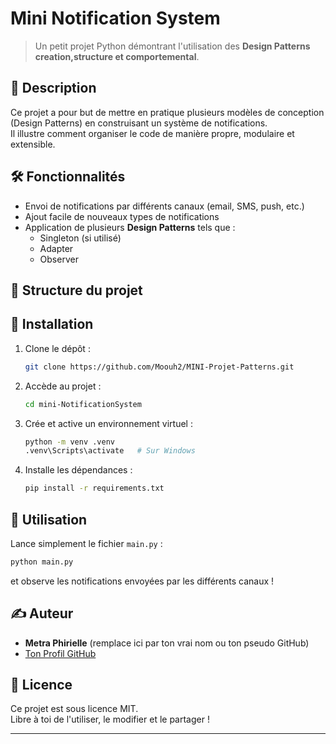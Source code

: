 # Mini Notification System

> Un petit projet Python démontrant l'utilisation des **Design Patterns creation,structure et comportemental**.

## 📜 Description

Ce projet a pour but de mettre en pratique plusieurs modèles de conception (Design Patterns) en construisant un système de notifications.  
Il illustre comment organiser le code de manière propre, modulaire et extensible.

## 🛠️ Fonctionnalités

- Envoi de notifications par différents canaux (email, SMS, push, etc.)
- Ajout facile de nouveaux types de notifications
- Application de plusieurs **Design Patterns** tels que :
  - Singleton (si utilisé)
  - Adapter
  - Observer
  

## 📂 Structure du projet

## 🚀 Installation

1. Clone le dépôt :
   ```bash
   git clone https://github.com/Moouh2/MINI-Projet-Patterns.git
   ```
2. Accède au projet :
   ```bash
   cd mini-NotificationSystem
   ```
3. Crée et active un environnement virtuel :
   ```bash
   python -m venv .venv
   .venv\Scripts\activate   # Sur Windows
   ```
4. Installe les dépendances :
   ```bash
   pip install -r requirements.txt
   ```

## 🧪 Utilisation

Lance simplement le fichier `main.py` :
```bash
python main.py
```
et observe les notifications envoyées par les différents canaux !

## ✍️ Auteur

- **Metra Phirielle** (remplace ici par ton vrai nom ou ton pseudo GitHub)
- [Ton Profil GitHub](https://github.com/Moouh2)

## 📜 Licence

Ce projet est sous licence MIT.  
Libre à toi de l'utiliser, le modifier et le partager !

---
